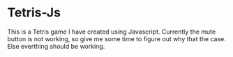 # Tetris-Js
This is a Tetris game I have created using Javascript. Currently the mute button is not working, so give me some time to figure out why that the case. Else everthing should be working. 
